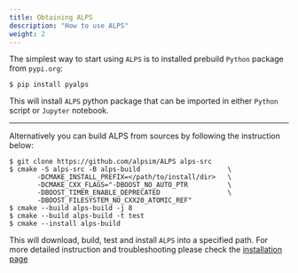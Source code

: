 ```yaml
---
title: Obtaining ALPS
description: "How to use ALPS"
weight: 2
---
```



The simplest way to start using `ALPS` is to installed prebuild `Python` package from `pypi.org`:

  ```ShellSession
  $ pip install pyalps
  ```
This will install `ALPS` python package that can be imported in either `Python` script or `Jupyter` notebook.


---
Alternatively you can build ALPS from sources by following the instruction below:

  ```ShellSession
  $ git clone https://github.com/alpsim/ALPS alps-src
  $ cmake -S alps-src -B alps-build                      \
         -DCMAKE_INSTALL_PREFIX=</path/to/install/dir>   \
         -DCMAKE_CXX_FLAGS="-DBOOST_NO_AUTO_PTR          \
         -DBOOST_TIMER_ENABLE_DEPRECATED                 \
         -DBOOST_FILESYSTEM_NO_CXX20_ATOMIC_REF"
  $ cmake --build alps-build -j 8
  $ cmake --build alps-build -t test
  $ cmake --install alps-build
  ```

This will download, build, test and install `ALPS` into a specified path.
For more detailed instruction and troubleshooting please check the [installation page](/documentation/install)

